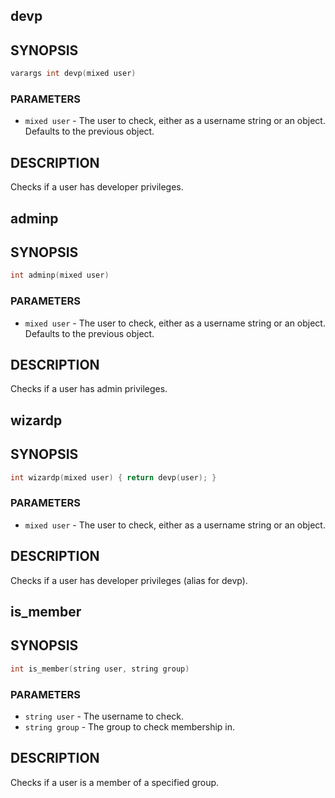 ## devp

## SYNOPSIS

```c
varargs int devp(mixed user)
```

### PARAMETERS

* `mixed user` - The user to check, either as a username string or an object. Defaults to the previous object.

## DESCRIPTION

Checks if a user has developer privileges.

## adminp

## SYNOPSIS

```c
int adminp(mixed user)
```

### PARAMETERS

* `mixed user` - The user to check, either as a username string or an object. Defaults to the previous object.

## DESCRIPTION

Checks if a user has admin privileges.

## wizardp

## SYNOPSIS

```c
int wizardp(mixed user) { return devp(user); }
```

### PARAMETERS

* `mixed user` - The user to check, either as a username string or an object.

## DESCRIPTION

Checks if a user has developer privileges (alias for devp).

## is_member

## SYNOPSIS

```c
int is_member(string user, string group)
```

### PARAMETERS

* `string user` - The username to check.
* `string group` - The group to check membership in.

## DESCRIPTION

Checks if a user is a member of a specified group.

